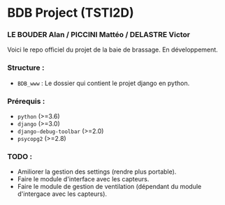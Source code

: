 # BDB Project (TSTI2D)

### LE BOUDER Alan / PICCINI Mattéo / DELASTRE Victor

Voici le repo officiel du projet de la baie de brassage.
En développement.

### Structure :
-   `BDB_www` : Le dossier qui contient le projet django en python.

### Prérequis :
-   `python` (>=3.6)
-   `django` (>=3.0)
-   `django-debug-toolbar` (>=2.0)
-   `psycopg2` (>=2.8)

### TODO :
-   Amiliorer la gestion des settings (rendre plus portable).
-   Faire le module d'interface avec les capteurs.
-   Faire le module de gestion de ventilation (dépendant du module d'intergace avec les capteurs).
